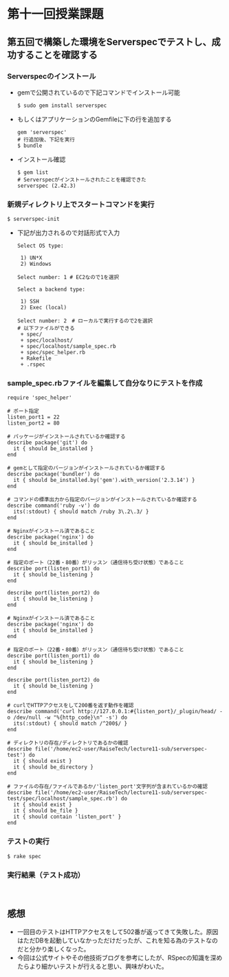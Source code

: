 # 第十一回授業課題

## 第五回で構築した環境をServerspecでテストし、成功することを確認する

### Serverspecのインストール
 - gemで公開されているので下記コマンドでインストール可能
   ```
   $ sudo gem install serverspec
   ```
 - もしくはアプリケーションのGemfileに下の行を追加する
   ```
   gem 'serverspec'
   # 行追加後、下記を実行
   $ bundle
   ```
 - インストール確認
   ```
   $ gem list
   # Serverspecがインストールされたことを確認できた
   serverspec (2.42.3)

### 新規ディレクトリ上でスタートコマンドを実行
   ```
   $ serverspec-init 
   ```
 - 下記が出力されるので対話形式で入力
   ```
   Select OS type:

    1) UN*X
    2) Windows

   Select number: 1 # EC2なので1を選択

   Select a backend type:

    1) SSH
    2) Exec (local)

   Select number: 2　# ローカルで実行するので2を選択
   # 以下ファイルができる
    + spec/
    + spec/localhost/
    + spec/localhost/sample_spec.rb
    + spec/spec_helper.rb
    + Rakefile
    + .rspec
   ```
### sample_spec.rbファイルを編集して自分なりにテストを作成
   ```
   require 'spec_helper'

   # ポート指定
   listen_port1 = 22
   listen_port2 = 80

   # パッケージがインストールされているか確認する
   describe package('git') do
     it { should be_installed }
   end

   # gemとして指定のバージョンがインストールされているか確認する
   describe package('bundler') do
     it { should be_installed.by('gem').with_version('2.3.14') }
   end

   # コマンドの標準出力から指定のバージョンがインストールされているか確認する
   describe command('ruby -v') do
     its(:stdout) { should match /ruby 3\.2\.3/ }
   end

   # Nginxがインストール済であること
   describe package('nginx') do
     it { should be_installed }
   end

   # 指定のポート（22番・80番）がリッスン（通信待ち受け状態）であること
   describe port(listen_port1) do
     it { should be_listening }
   end

   describe port(listen_port2) do
     it { should be_listening }
   end

   # Nginxがインストール済であること
   describe package('nginx') do
     it { should be_installed }
   end

   # 指定のポート（22番・80番）がリッスン（通信待ち受け状態）であること
   describe port(listen_port1) do
     it { should be_listening }
   end

   describe port(listen_port2) do
     it { should be_listening }
   end

   # curlでHTTPアクセスをして200番を返す動作を確認
   describe command('curl http://127.0.0.1:#{listen_port}/_plugin/head/ -o /dev/null -w "%{http_code}\n" -s') do
     its(:stdout) { should match /^200$/ }
   end

   # ディレクトリの存在/ディレクトリであるかの確認
   describe file('/home/ec2-user/RaiseTech/lecture11-sub/serverspec-test') do
     it { should exist }
     it { should be_directory }
   end

   # ファイルの存在/ファイルであるか/'listen_port'文字列が含まれているかの確認
   describe file('/home/ec2-user/RaiseTech/lecture11-sub/serverspec-test/spec/localhost/sample_spec.rb') do
     it { should exist }
     it { should be_file }
     it { should contain 'listen_port' }
   end
   ```

### テストの実行
   ```
   $ rake spec
   ```

### 実行結果（テスト成功）
 ![]()
 ![]()

## 感想
 - 一回目のテストはHTTPアクセスをして502番が返ってきて失敗した。原因はただDBを起動していなかっただけだったが、これを知る為のテストなのだと分かり楽しくなった。
 - 今回は公式サイトやその他技術ブログを参考にしたが、RSpecの知識を深めたらより細かいテストが行えると思い、興味がわいた。

